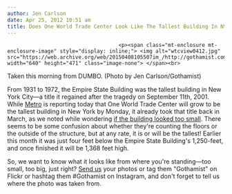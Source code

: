 ```yaml
---
author: Jen Carlson
date: Apr 25, 2012 10:51 am
title: Does One World Trade Center Look Like The Tallest Building In NYC From Where You're Standing?
---
```


	
										<p><span class="mt-enclosure mt-enclosure-image" style="display: inline;"> <img alt="wtcview0412.jpg" src="https://web.archive.org/web/20150408105507im_/http://gothamist.com/attachments/arts_jen/wtcview0412.jpg" width="640" height="471" class="image-none"> </span><br>
<span class="photo_caption">Taken this morning from DUMBO. (Photo by Jen Carlson/Gothamist)</span></p>

<p>From 1931 to 1972, the Empire State Building was the tallest building in New York City&#x2014;a title it regained after the tragedy on September 11th, 2001. While <a href="https://web.archive.org/web/20150408105507/http://www.metro.us/newyork/local/article/1141230--one-world-trade-center-almost-new-york-city-s-tallest-building">Metro</a> is reporting today that One World Trade Center will grow to be the tallest building in New York by Monday, it already took that title back in March, as we noted while wondering <a href="https://web.archive.org/web/20150408105507/http://gothamist.com/2012/03/30/is_the_freedom_tower_going_to_be_to.php#photo-1">if the building looked too small</a>. There seems to be some confusion about whether they&apos;re counting the floors or the outside of the structure, but at any rate, it is or will be the tallest! Earlier this month it was just four feet below the Empire State Building&apos;s 1,250-feet, and once finished it will be 1,368 feet high.</p>

<p>So, we want to know what it looks like from where you&apos;re standing&#x2014;too small, too big, just right? <a href="https://web.archive.org/web/20150408105507/mailto:photos@gothamist.com">Send us</a> your photos or tag them &quot;Gothamist&quot; on Flickr or hashtag them #Gothamist on Instagram, and don&apos;t forget to tell us where the photo was taken from.</p>					
										
									
				